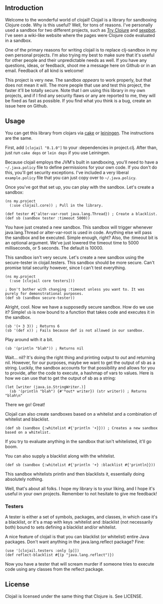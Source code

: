 ## Introduction

Welcome to the wonderful world of clojail! Clojail is a library for sandboxing Clojure code. Why is this useful? Well, for tons of reasons. I've personally used a sandbox for two different projects, such as [Try Clojure](http://try-clojure.org) and [sexpbot](http://github.com/Raynes/sexpbot). I've seen a wiki-like website where the pages were Clojure code evaluated in a sandbox.

One of the primary reasons for writing clojail is to replace clj-sandbox in my own personal projects. I'm also trying my best to make sure that it's useful for other people and their unpredictable needs as well. If you have any questions, ideas, or feedback, shoot me a message here on Github or in an email. Feedback of all kind is welcome!

This project is very new. The sandbox *appears* to work properly, but that does not mean it will. The more people that use and test this project, the faster it'll be totally secure. Note that I *am* using this library in my own projects, and if I find any security flaws or any are reported to me, they will be fixed as fast as possible. If you find what you think is a bug, create an issue here on Github.

## Usage

You can get this library from clojars via [cake](http://github.com/ninjudd/cake) or [leiningen](http://github.com/technomancy/leiningen). The instructions are the same.

First, add `[clojail "0.1.0"]` to your :dependencies in project.clj. After than, just run `cake deps` or `lein deps` if you use Leiningen.

Because clojail employs the JVM's built in sandboxing, you'll need to have a `~/.java.policy` file to define permissions for your own code. If you don't do this, you'll get security exceptions. I've included a very liberal `example.policy` file that you can just copy over to `~/.java.policy`.

Once you've got that set up, you can play with the sandbox. Let's create a sandbox:

    (ns my.project
      (:use clojail.core)) ; Pull in the library.
    
    (def tester #{'alter-var-root java.lang.Thread}) ; Create a blacklist.
    (def sb (sandbox tester :timeout 5000))

You have just created a new sandbox. This sandbox will trigger whenever java.lang.Thread or alter-var-root is used in code. Anything else will pass the sandbox and be executed. Simple enough, right? Also, the :timeout bit is an optional argument. We've just lowered the timeout time to 5000 milliseconds, or 5 seconds. The default is 10000.

This sandbox isn't very secure. Let's create a new sandbox using the secure-tester in clojail.testers. This sandbox should be more secure. Can't promise total security however, since I can't test everything.

    (ns my.project
      (:use [clojail core testers]))
    
    ; Don't bother with changing :timeout unless you want to. It was purely for demonstrational purposes.
    (def sb (sandbox secure-tester))

Alright, cool. Now we have a supposedly secure sandbox. How do we use it? Simple! `sb` is now bound to a function that takes code and executes it in the sandbox.

    (sb '(+ 3 3)) ; Returns 6
    (sb '(def x)) ; Fails because def is not allowed in our sandbox.

Play around with it a bit.

    (sb '(println "blah")) ; Returns nil

Wait... nil? It's doing the right thing and printing output to *out* and returning nil. However, for our purposes, maybe we want to get the output of sb as a string. Luckily, the sandbox accounts for that possibility and allows for you to provide, after the code to execute, a hashmap of vars to values. Here is how we can use that to get the output of sb as a string:

    (let [writer (java.io.StringWriter.)] 
      (sb '(println "blah") {#'*out* writer}) (str writer)) ; Returns "blah\n"

There we go! Great!

Clojail can also create sandboxes based on a whitelist and a combination of whitelist and blacklist.

    (def sb (sandbox {:whitelist #{'println '+}})) ; Creates a new sandbox based on a whitelist.

If you try to evaluate anything in the sandbox that isn't whitelisted, it'll go boom.

You can also supply a blacklist along with the whitelist.

    (def sb (sandbox {:whitelist #{'println '+} :blacklist #{'println}}))

This sandbox whitelists println and then blacklists it, essentially doing absolutely nothing.

Well, that's about all folks. I hope my library is to your liking, and I hope it's useful in your own projects. Remember to not hesitate to give me feedback!

### Testers

A tester is either a set of symbols, packages, and classes, in which case it's a blacklist, or it's a map with keys :whitelist and :blacklist (not necessarily both) bound to sets defining a blacklist and/or whitelist.

A nice feature of clojail is that you can blacklist (or whitelist) entire Java packages. Don't want anything in the java.lang.reflect package? Fine:

    (use '[clojail.testers :only [p]])
    (def reflect-blacklist #{(p "java.lang.reflect")})

Now you have a tester that will scream murder if someone tries to execute code using any classes from the reflect package.


## License

Clojail is licensed under the same thing that Clojure is. See LICENSE.
